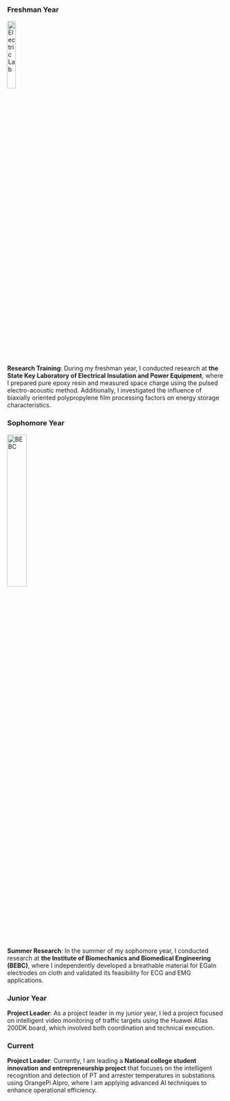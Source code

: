 ### Freshman Year
<img src="../../static/assets/img/electriclab.png" width="20%" alt="Electric Lab">

**Research Training**: During my freshman year, I conducted research at **the State Key Laboratory of Electrical Insulation and Power Equipment**, where I prepared pure epoxy resin and measured space charge using the pulsed electro-acoustic method. Additionally, I investigated the influence of biaxially oriented polypropylene film processing factors on energy storage characteristics.

### Sophomore Year
<img src="../../static/assets/img/BEBC1.png" width="30%" alt="BEBC">

**Summer Research**: In the summer of my sophomore year, I conducted research at **the Institute of Biomechanics and Biomedical Engineering (BEBC)**, where I independently developed a breathable material for EGaIn electrodes on cloth and validated its feasibility for ECG and EMG applications.

### Junior Year
**Project Leader**: As a project leader in my junior year, I led a project focused on intelligent video monitoring of traffic targets using the Huawei Atlas 200DK board, which involved both coordination and technical execution.

### Current

**Project Leader**: Currently, I am leading a **National college student innovation and entrepreneurship project** that focuses on the intelligent recognition and detection of PT and arrester temperatures in substations using OrangePi AIpro, where I am applying advanced AI techniques to enhance operational efficiency.
